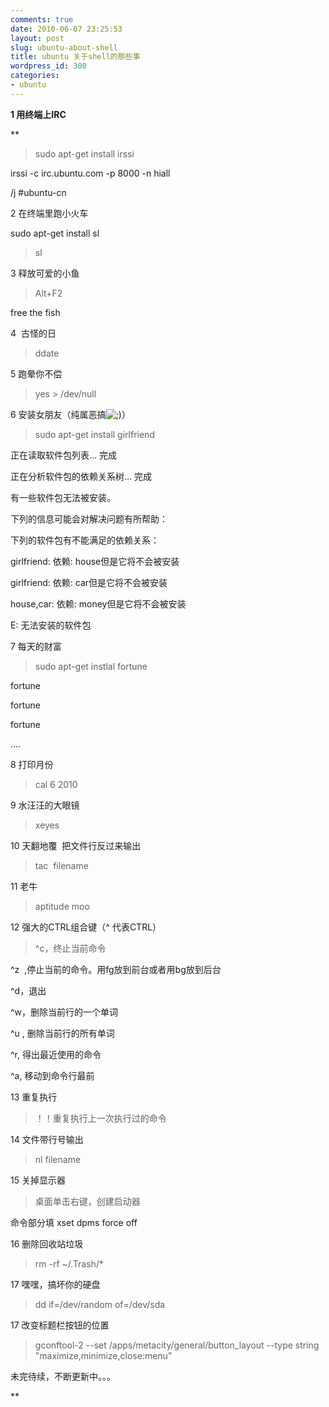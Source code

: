 ```yaml
---
comments: true
date: 2010-06-07 23:25:53
layout: post
slug: ubuntu-about-shell
title: ubuntu 关于shell的那些事
wordpress_id: 300
categories:
- ubuntu
---
```




**1 用终端上IRC**

**


> sudo apt-get install irssi 

irssi -c irc.ubuntu.com -p 8000 -n hiall 

/j #ubuntu-cn


2 在终端里跑小火车

sudo apt-get install sl


> sl 


3 释放可爱的小鱼


> Alt+F2

free the fish


4  古怪的日


> ddate


5 跑晕你不偿


> yes > /dev/null 


6 安装女朋友（纯属恶搞![;)](http://www.freetstar.com/wp-content/plugins/fckeditor-for-wordpress-plugin/ckeditor/plugins/smiley/images/wink_smile.gif)）


> sudo apt-get install girlfriend

<!-- more -->

正在读取软件包列表... 完成   

正在分析软件包的依赖关系树... 完成  

有一些软件包无法被安装。  

下列的信息可能会对解决问题有所帮助：  

下列的软件包有不能满足的依赖关系：  

girlfriend: 依赖: house但是它将不会被安装  

girlfriend: 依赖: car但是它将不会被安装  

house,car: 依赖: money但是它将不会被安装   

E: 无法安装的软件包


<!-- more -->

7 每天的财富


> sudo apt-get instlal fortune

fortune

fortune

fortune

....


8 打印月份


> cal 6 2010


9 水汪汪的大眼镜


> xeyes


10 天翻地覆  把文件行反过来输出


> tac  filename


11 老牛


> aptitude moo


12 强大的CTRL组合键（^ 代表CTRL）


> ^c，终止当前命令

^z  ,停止当前的命令。用fg放到前台或者用bg放到后台

^d，退出

^w，删除当前行的一个单词

^u , 删除当前行的所有单词

^r, 得出最近使用的命令

^a, 移动到命令行最前


13 重复执行


> ！！重复执行上一次执行过的命令 


14 文件带行号输出


> nl filename


15 关掉显示器


> 桌面单击右键，创建启动器

命令部分填 xset dpms force off


16 删除回收站垃圾


> rm -rf ~/.Trash/*






17 嘿嘿，搞坏你的硬盘


> dd if=/dev/random of=/dev/sda





17 改变标题栏按钮的位置


> gconftool-2 --set /apps/metacity/general/button_layout --type string "maximize,minimize,close:menu"


未完待续，不断更新中。。。



**
